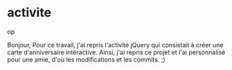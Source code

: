 # activite
op


Bonjour, 
Pour ce travail, j'ai repris l'activité jQuery qui consistait à créer une carte d'anniversaire intéractive. Ainsi, j'ai repris ce projet et l'ai personnalisé pour une amie, d'où les modifications et les commits. ;)

